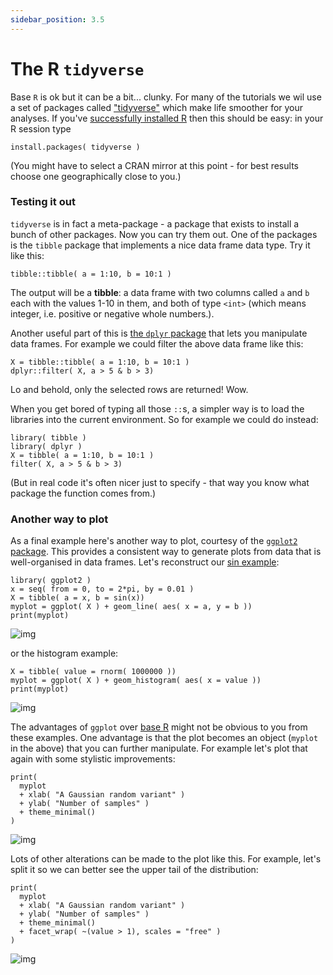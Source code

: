 ```yaml
---
sidebar_position: 3.5
---
```


# The R `tidyverse`

Base `R` is ok but it can be a bit... clunky. For many of the tutorials we wil use a set of
packages called ["tidyverse"](https://www.tidyverse.org) which make life smoother for your
analyses. If you've [successfully installed R](R.md) then this should be easy: in your R session
type

```
install.packages( tidyverse )
```

(You might have to select a CRAN mirror at this point - for best results choose one geographically
close to you.)  

### Testing it out
`tidyverse` is in fact a meta-package - a package that exists to install a bunch of other packages.
Now you can try them out. One of the packages is the `tibble` package that implements a nice data
frame data type.  Try it like this:
```
tibble::tibble( a = 1:10, b = 10:1 )
```

The output will be a **tibble**: a data frame with two columns called `a` and `b` each with the
values 1-10 in them, and both of type `<int>` (which means integer, i.e. positive or negative
whole numbers.).

Another useful part of this is [the `dplyr` package](https://dplyr.tidyverse.org) that lets you
manipulate data frames. For example we could filter the above data frame like this:

```
X = tibble::tibble( a = 1:10, b = 10:1 )
dplyr::filter( X, a > 5 & b > 3)
```

Lo and behold, only the selected rows are returned!  Wow.

When you get bored of typing all those `::`s, a simpler way is to load the libraries into the
current environment.  So for example we could do instead:
```
library( tibble )
library( dplyr )
X = tibble( a = 1:10, b = 10:1 )
filter( X, a > 5 & b > 3)
```

(But in real code it's often nicer just to specify - that way you know what package the function
comes from.)

### Another way to plot

As a final example here's another way to plot, courtesy of the [`ggplot2`
package](https://ggplot2.tidyverse.org). This provides a consistent way to generate plots from data
that is well-organised in data frames. Let's reconstruct our [sin example](R.md):

```
library( ggplot2 )
x = seq( from = 0, to = 2*pi, by = 0.01 )
X = tibble( a = x, b = sin(x))
myplot = ggplot( X ) + geom_line( aes( x = a, y = b ))
print(myplot)
```
![img](images/ggplot_sin.png)

or the histogram example:
```
X = tibble( value = rnorm( 1000000 ))
myplot = ggplot( X ) + geom_histogram( aes( x = value ))
print(myplot)
```
![img](images/ggplot_histogram.png)

The advantages of `ggplot` over [base R](./R.md) might not be obvious to you from these examples.
One advantage is that the plot becomes an object (`myplot` in the above) that you can further
manipulate. For example let's plot that again with some stylistic improvements:

```
print(
  myplot
  + xlab( "A Gaussian random variant" )
  + ylab( "Number of samples" )
  + theme_minimal()
)
```
![img](images/ggplot_histogram_pretty.png)

Lots of other alterations can be made to the plot like this.  For example, let's split it so we can
better see the upper tail of the distribution:

```
print(
  myplot
  + xlab( "A Gaussian random variant" )
  + ylab( "Number of samples" )
  + theme_minimal()
  + facet_wrap( ~(value > 1), scales = "free" )
)
```
![img](images/ggplot_histogram_split.png)
